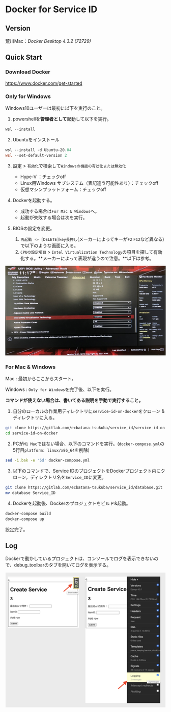 # Docker for Service ID



## Version

荒川Mac：*Docker Desktop 4.3.2 (72729)* 



## Quick Start

### Download Docker

https://www.docker.com/get-started



### Only for Windows

Windows10ユーザーは最初に以下を実行のこと。

1. powershellを**管理者として**起動して以下を実行。

```powershell
wsl --install
```



2. Ubuntuをインストール
```powershell
wsl --install -d Ubuntu-20.04
wsl --set-default-version 2
```

   

3. 設定 > `有効化`で検索して`Windowsの機能の有効化または無効化`
   - Hype-V ：チェックoff	
   - Linux用Windows サブシステム（表記違う可能性あり）：チェックoff
   - 仮想マシンプラットフォーム：チェックoff
     
4. Dockerを起動する。
   - 成功する場合は`For Mac & Windows`へ。
   - 起動が失敗する場合は次を実行。
     
5. BIOSの設定を変更。
   1. `再起動 -> [DELETE]key長押し`(メーカーによってキーが`F2` `F12`など異なる)で以下のような画面に入る。
   2. `CPUの設定項目` > `Intel Virtualization Technology`の項目を探して有効化する。**メーカーによって表現が違うので注意。**以下は参考。

![BIOS](READMEs/files/images/BIOS.jpg)





### For Mac & Windows

Mac : 最初からここからスタート。

Windows : `Only for Windows`を完了後、以下を実行。

**コマンドが使えない場合は、書いてある説明を手動で実行すること。**



1. 自分のローカルの作業用ディレクトリに`service-id-on-docker`をクローン & ディレクトリに入る。

```bash
git clone https://gitlab.com/ecbatana-tsukuba/service_id/service-id-on-docker.git
cd service-id-on-docker
```




2. PCが`M1 Mac`ではない場合、以下のコマンドを実行。(`docker-compose.yml`の5行目`platform: linux/x86_64`を削除)
```bash
sed -i.bak -e '5d' docker-compose.yml
```

   

3. 以下のコマンドで、Service IDのプロジェクトをDockerプロジェクト内にクローン。ディレクトリ名を`Service_ID`に変更。

```bash
git clone https://gitlab.com/ecbatana-tsukuba/service_id/database.git
mv database Service_ID
```

   

4. Dockerを起動後、Dockerのプロジェクトをビルド&起動。

```bash
docker-compose build
docker-compose up
```

設定完了。



## Log

Dockerで動かしているプロジェクトは、コンソールでログを表示できないので、debug_toolbarのタブを開いてログを表示する。

![toolbar_1](READMEs/files/images/debug_toolbar_3.png)






